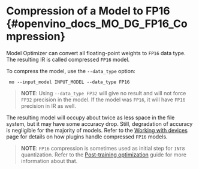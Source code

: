# Compression of a Model to FP16 {#openvino_docs_MO_DG_FP16_Compression}

Model Optimizer can convert all floating-point weights to `FP16` data type. The resulting IR is called
compressed `FP16` model.

To compress the model, use the `--data_type` option:

```
 mo --input_model INPUT_MODEL --data_type FP16
```

> **NOTE**: Using `--data_type FP32` will give no result and will not force `FP32` 
> precision in the model. If the model was `FP16`, it will have `FP16` precision in IR as well.

The resulting model will occupy about twice as less space in the file system, but it may have some accuracy drop.
Still, degradation of accuracy is negligible for the majority of models. 
Refer to the [Working with devices](../../OV_Runtime_UG/supported_plugins/Device_Plugins.md) page for details on how plugins handle compressed `FP16` models.

> **NOTE**: `FP16` compression is sometimes used as initial step for `INT8` quantization.
> Refer to the [Post-training optimization](../../../tools/pot/docs/Introduction.md) guide for more information about that.
